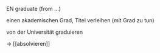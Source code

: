 EN graduate (from ...)

einen akademischen Grad, Titel verleihen (mit Grad zu tun)

von der Universität graduieren

-> [[absolvieren]]